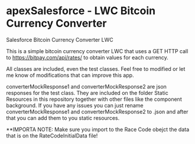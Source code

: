 # apexSalesforce - LWC Bitcoin Currency Converter
Salesforce Bitcoin Currency Converter LWC

This is a simple bitcoin currency converter LWC that uses a GET HTTP call to https://bitpay.com/api/rates/ to obtain values for each currency. 

All classes are included, even the test classes. Feel free to modified or let me know of modifications that can improve this app. 

converterMockResponse1 and converterMockResponse2 are json responses for the test class. 
They are included on the folder Static Resources in this repository together with other files like the component background.
If you have any issues you can just rename converterMockResponse1 and converterMockResponse2 to .json and after that you can  add them 
to you static resources. 

**IMPORTA NOTE: Make sure you import to the Race Code obejct the data that is on the RateCodeInitialData file!
